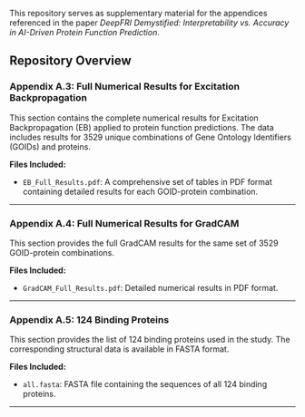 This repository serves as supplementary material for the appendices referenced in the paper *DeepFRI Demystified: Interpretability vs. Accuracy in AI-Driven Protein Function Prediction*.

## Repository Overview

### Appendix A.3: Full Numerical Results for Excitation Backpropagation
This section contains the complete numerical results for Excitation Backpropagation (EB) applied to protein function predictions. The data includes results for 3529 unique combinations of Gene Ontology Identifiers (GOIDs) and proteins.

**Files Included:**
- `EB_Full_Results.pdf`: A comprehensive set of tables in PDF format containing detailed results for each GOID-protein combination.

---

### Appendix A.4: Full Numerical Results for GradCAM
This section provides the full GradCAM results for the same set of 3529 GOID-protein combinations.

**Files Included:**
- `GradCAM_Full_Results.pdf`: Detailed numerical results in PDF format.

---

### Appendix A.5: 124 Binding Proteins
This section provides the list of 124 binding proteins used in the study. The corresponding structural data is available in FASTA format.

**Files Included:**
- `all.fasta`: FASTA file containing the sequences of all 124 binding proteins.

---

